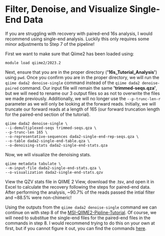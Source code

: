 # Filter, Denoise, and Visualize Single-End Data
If you are struggling with recovery with paired-end 16s analysis,  I would recommend using single-end analysis. Luckily this only requires some minor adjustments to Step 7 of the pipeline!

First we want to make sure that Qiime2 has been loaded using:
```
module load qiime2/2023.2
```
Next, ensure that you are in the proper directory (**'16s_Tutorial_Analysis'**) using `pwd`. Once you confirm you are in the proper directory, we will run the ```qiime dada2 denoise-single``` command instead of the ```qiime dada2 denoise-paired``` command. Our input file will remain the same **'trimmed-seqs.qza'**, but we will need to rename our 3 output files so as not to overwrite the files we made previously. Additionally, we will no longer use the `--p-trunc-len-r` parameter as we will only be looking at the forward reads. Initially, we will truncate our forward reads at a length of 165 (our forward truncation length for the paired-end section of the tutorial).

```
qiime dada2 denoise-single \
--i-demultiplexed-seqs trimmed-seqs.qza \
--p-trunc-len 165 \
--o-representative-sequences dada2-single-end-rep-seqs.qza \
--o-table dada2-single-end-table.qza \
--o-denoising-stats dada2-single-end-stats.qza
```

Now, we will visualize the denoising stats.
```
qiime metadata tabulate \
--m-input-file dada2-single-end-stats.qza \
--o-visualization dada2-single-end-stats.qzv
```

View the QZV stats file in QIIME 2 View, download the .tsv, and open it in Excel to calculate the recovery following the steps for paired-end data. After performing the analysis, ~90.7% of the reads passed the intial filter and ~88.5% were non-chimeric!

Using the outputs from the ```qiime dada2 denoise-single``` command we can continue on with step 8 of the [MSI-QIIME2-Pipline-Tutorial](https://github.com/StephRut/MSI-QIIME2-Pipeline-Tutorial/blob/main/README.md). Of course, we will need to substitue the single-end files for the paired-end files in the commands in step 8. I would recommend trying to do this on your own at first, but if you cannot figure it out, you can find the commands [here](https://github.com/StephRut/MSI-QIIME2-Pipeline-Tutorial/blob/main/Single-End%20GG2%20Codes.md).
